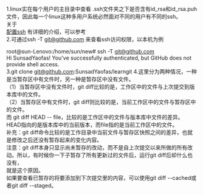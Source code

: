 1.linux实在每个用户的主目录中查看 .ssh文件夹之下是否含有id_rsa和id_rsa.puh文件，因此每一个linux这种多用户系统必然面对不同的用户有不同的ssh。<br>
   关于<br>
   [配置ssh](http://www.liaoxuefeng.com/wiki/0013739516305929606dd18361248578c67b8067c8c017b000/001374385852170d9c7adf13c30429b9660d0eb689dd43a000)
   有详细的介绍，可以参考<br>
2.可通过ssh -T git@github.com 来查看ssh访问权限，以本机为例<br>

root@sun-Lenovo:/home/sun/new# ssh -T git@github.com<br>
Hi SunsadYaofas! You've successfully authenticated, but GitHub does not provide shell access.<br>
3.git clone git@github.com:SunsadYaofas/learngit
4.这里分为两种情况，一种是当暂存区中有文件时，另一种是暂存区中没有文件。<br>
（1）当暂存区中没有文件时，git diff比较的是，工作区中的文件与上次提交到版本库中的文件。<br>
（2）当暂存区中有文件时，git diff则比较的是，当前工作区中的文件与暂存区中的文件。<br>
而 git diff HEAD -- file，比较的是工作区中的文件与版本库中文件的差异。HEAD指向的是版本库中的当前版本，而file指的是当前工作区中的文件。<br>
补充：git diff命令比较的是工作目录中当前文件与暂存区快照之间的差异，也就是修改之后还没有暂存起来的变化内容。<br>
注意：git diff本身只显示尚未暂存的改动，而不是自上次提交以来所做的所有改动。所以，有时候你一下子暂存了所有更新过的文件后，运行git diff后却什么也没有，<br>就是这个原因。<br>
如果要查看已暂存的将要添加到下次提交里的内容，可以使用git diff --cached或者git diff --staged。


